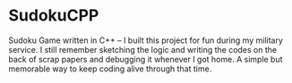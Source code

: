 # SudokuCPP
Sudoku Game written in C++ – I built this project for fun during my military service. I still remember sketching the logic and writing the codes on the back of scrap papers and debugging it whenever I got home. A simple but memorable way to keep coding alive through that time.
